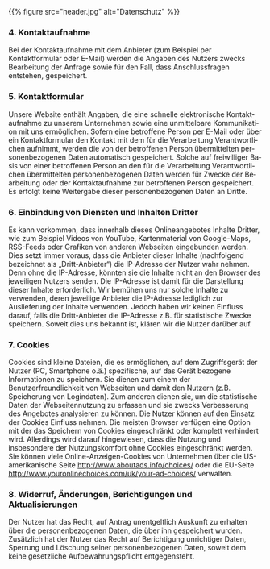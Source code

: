 ---
---
{{% figure src="header.jpg" alt="Datenschutz" %}}

<h3 class="c-headline c-headline--no-spacing c-headline--text-sizing c-headline--body-font">4. Kontaktaufnahme</h3>

Bei der Kontaktaufnahme mit dem Anbieter (zum Beispiel per Kontaktformular oder E-Mail) werden die Angaben des Nutzers zwecks Bearbeitung der Anfrage sowie für den Fall, dass Anschlussfragen entstehen, gespeichert.

<h3 class="c-headline c-headline--no-spacing c-headline--text-sizing c-headline--body-font">5. Kontaktformular</h3>

Un­se­re Web­site ent­hält An­ga­ben, die eine schnel­le elek­tro­ni­sche Kon­takt­auf­nah­me zu un­se­rem Un­ter­neh­men so­wie eine un­mit­tel­ba­re Kom­mu­ni­ka­ti­on mit uns er­mög­li­chen. So­fern eine be­trof­fe­ne Per­son per E-Mail oder über ein Kon­takt­for­mu­lar den Kon­takt mit dem für die Ver­ar­bei­tung Ver­ant­wort­li­chen auf­nimmt, wer­den die von der be­trof­fe­nen Per­son über­mit­tel­ten per­so­nen­be­zo­ge­nen Da­ten au­to­ma­tisch ge­spei­chert. Sol­che auf frei­wil­li­ger Ba­sis von ei­ner be­trof­fe­nen Per­son an den für die Ver­ar­bei­tung Ver­ant­wort­li­chen über­mit­tel­ten per­so­nen­be­zo­ge­nen Da­ten wer­den für Zwe­cke der Be­ar­bei­tung oder der Kon­takt­auf­nah­me zur be­trof­fe­nen Per­son ge­spei­chert. Es er­folgt kei­ne Wei­ter­ga­be die­ser per­so­nen­be­zo­ge­nen Da­ten an Drit­te.

<h3 class="c-headline c-headline--no-spacing c-headline--text-sizing c-headline--body-font">6. Einbindung von Diensten und Inhalten Dritter</h3>

Es kann vorkommen, dass innerhalb dieses Onlineangebotes Inhalte Dritter, wie zum Beispiel Videos von YouTube, Kartenmaterial von Google-Maps, RSS-Feeds oder Grafiken von anderen Webseiten eingebunden werden. Dies setzt immer voraus, dass die Anbieter dieser Inhalte (nachfolgend bezeichnet als „Dritt-Anbieter“) die IP-Adresse der Nutzer wahr nehmen. Denn ohne die IP-Adresse, könnten sie die Inhalte nicht an den Browser des jeweiligen Nutzers senden. Die IP-Adresse ist damit für die Darstellung dieser Inhalte erforderlich. Wir bemühen uns nur solche Inhalte zu verwenden, deren jeweilige Anbieter die IP-Adresse lediglich zur Auslieferung der Inhalte verwenden. Jedoch haben wir keinen Einfluss darauf, falls die Dritt-Anbieter die IP-Adresse z.B. für statistische Zwecke speichern. Soweit dies uns bekannt ist, klären wir die Nutzer darüber auf.

<h3 class="c-headline c-headline--no-spacing c-headline--text-sizing c-headline--body-font">7. Cookies</h3>

Cookies sind kleine Dateien, die es ermöglichen, auf dem Zugriffsgerät der Nutzer (PC, Smartphone o.ä.) spezifische, auf das Gerät bezogene Informationen zu speichern. Sie dienen zum einem der Benutzerfreundlichkeit von Webseiten und damit den Nutzern (z.B. Speicherung von Logindaten). Zum anderen dienen sie, um die statistische Daten der Webseitennutzung zu erfassen und sie zwecks Verbesserung des Angebotes analysieren zu können. Die Nutzer können auf den Einsatz der Cookies Einfluss nehmen. Die meisten Browser verfügen eine Option mit der das Speichern von Cookies eingeschränkt oder komplett verhindert wird. Allerdings wird darauf hingewiesen, dass die Nutzung und insbesondere der Nutzungskomfort ohne Cookies eingeschränkt werden. Sie können viele Online-Anzeigen-Cookies von Unternehmen über die US-amerikanische Seite http://www.aboutads.info/choices/ oder die EU-Seite http://www.youronlinechoices.com/uk/your-ad-choices/ verwalten.

<h3 class="c-headline c-headline--no-spacing c-headline--text-sizing c-headline--body-font">8. Widerruf, Änderungen, Berichtigungen und Aktualisierungen</h3>

Der Nutzer hat das Recht, auf Antrag unentgeltlich Auskunft zu erhalten über die personenbezogenen Daten, die über ihn gespeichert wurden. Zusätzlich hat der Nutzer das Recht auf Berichtigung unrichtiger Daten, Sperrung und Löschung seiner personenbezogenen Daten, soweit dem keine gesetzliche Aufbewahrungspflicht entgegensteht.
